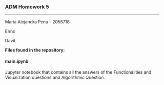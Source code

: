 ### ADM Homework 5
------------

Maria Alejandra Pena - 2056718

Enno

Davit 


**Files found in the repository:**


#### main.ipynb
Jupyter notebook that contains all the answers of the Functionalities and Visualization questions and Algorithmic Question.
